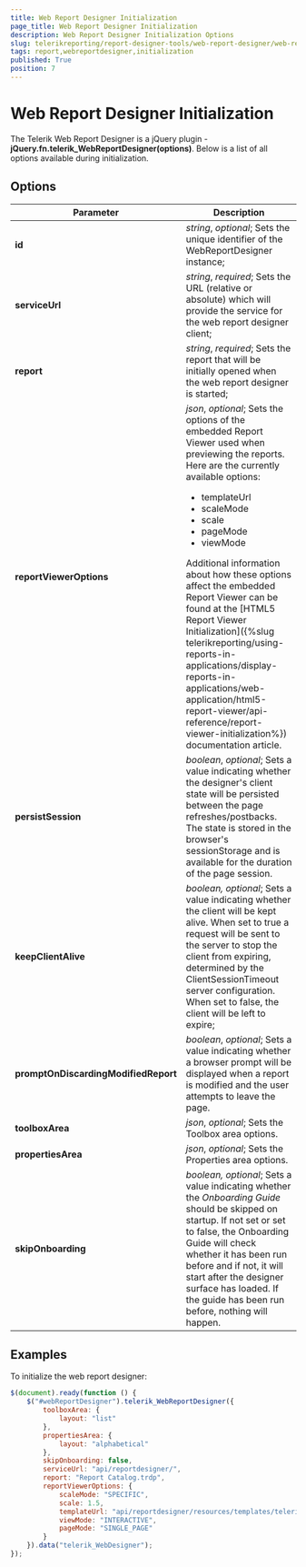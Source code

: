 ```yaml
---
title: Web Report Designer Initialization
page_title: Web Report Designer Initialization
description: Web Report Designer Initialization Options
slug: telerikreporting/report-designer-tools/web-report-designer/web-report-designer-initialization
tags: report,webreportdesigner,initialization
published: True
position: 7
---
```

<style>
table th:first-of-type {
	width: 28%;
}
table th:nth-of-type(2) {
	width: 72%;
}
</style>

# Web Report Designer Initialization

The Telerik Web Report Designer is a jQuery plugin - __jQuery.fn.telerik_WebReportDesigner(options)__. Below is a list of all options available during initialization. 

## Options

| Parameter | Description |
| ------ | ------ |
| __id__ | *string*, *optional*; Sets the unique identifier of the WebReportDesigner instance;|
| __serviceUrl__ | *string*, *required*; Sets the URL (relative or absolute) which will provide the service for the web report designer client;|
| __report__ | *string*, *required*; Sets the report that will be initially opened when the web report designer is started;|
| __reportViewerOptions__ | *json*, *optional*; Sets the options of the embedded Report Viewer used when previewing the reports.<br />Here are the currently available options:<ul><li>templateUrl</li><li>scaleMode</li><li>scale</li><li>pageMode</li><li>viewMode</li></ul>Additional information about how these options affect the embedded Report Viewer can be found at the [HTML5 Report Viewer Initialization]({%slug telerikreporting/using-reports-in-applications/display-reports-in-applications/web-application/html5-report-viewer/api-reference/report-viewer-initialization%}) documentation article. |
| __persistSession__ | *boolean*, *optional*;  Sets a value indicating whether the designer's client state will be persisted between the page refreshes/postbacks. The state is stored in the browser's sessionStorage and is available for the duration of the page session.
| __keepClientAlive__ | *boolean, optional*; Sets a value indicating whether the client will be kept alive. When set to true a request will be sent to the server to stop the client from expiring, determined by the ClientSessionTimeout server configuration. <br/> When set to false, the client will be left to expire;|
| __promptOnDiscardingModifiedReport__ | *boolean*, *optional*; Sets a value indicating whether a browser prompt will be displayed when a report is modified and the user attempts to leave the page.|
| __toolboxArea__ | *json*, *optional*; Sets the Toolbox area options.|
| __propertiesArea__ | *json*, *optional*; Sets the Properties area options.|
| __skipOnboarding__ | *boolean, optional*; Sets a value indicating whether the _Onboarding Guide_ should be skipped on startup. If not set or set to false, the Onboarding Guide will check whether it has been run before and if not, it will start after the designer surface has loaded. If the guide has been run before, nothing will happen.|

## Examples

To initialize the web report designer:

````JavaScript
$(document).ready(function () {
	$("#webReportDesigner").telerik_WebReportDesigner({
		toolboxArea: {
			layout: "list"
		},
		propertiesArea: {
			layout: "alphabetical" 
		},
		skipOnboarding: false,
		serviceUrl: "api/reportdesigner/",
		report: "Report Catalog.trdp",
		reportViewerOptions: {
			scaleMode: "SPECIFIC",
			scale: 1.5,
			templateUrl: "api/reportdesigner/resources/templates/telerikReportViewerTemplate.html/",
			viewMode: "INTERACTIVE",
			pageMode: "SINGLE_PAGE"
		}
	}).data("telerik_WebDesigner");
});
````

